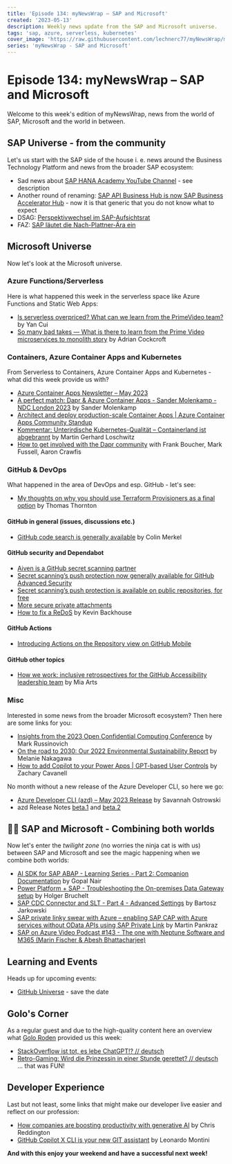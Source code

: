 ```yaml
---
title: 'Episode 134: myNewsWrap – SAP and Microsoft'
created: '2023-05-13'
description: Weekly news update from the SAP and Microsoft universe.
tags: 'sap, azure, serverless, kubernetes'
cover_image: 'https://raw.githubusercontent.com/lechnerc77/myNewsWrap/main/episodes/cover-images/episode134small.png'
series: 'myNewsWrap - SAP and Microsoft'
---
```


# Episode 134: myNewsWrap – SAP and Microsoft

Welcome to this week's edition of myNewsWrap, news from the world of SAP, Microsoft and the world in between.

## SAP Universe - from the community

Let's us start with the SAP side of the house i. e. news around the Business Technology Platform and news from the broader SAP ecosystem:

* Sad news about [SAP HANA Academy YouTube Channel](https://www.youtube.com/@saphanaacademy/about) - see description
* Another round of renaming: [SAP API Business Hub is now SAP Business Accelerator Hub](https://blogs.sap.com/2023/05/07/sap-api-business-hub-is-now-sap-business-accelerator-hub/) - now it is that generic that you do not know what to expect
* DSAG: [Perspektivwechsel im SAP-Aufsichtsrat](https://dsag.de/presse/perspektivwechsel-im-sap-aufsichtsrat/)
* FAZ: [SAP läutet die Nach-Plattner-Ära ein](https://www.faz.net/aktuell/wirtschaft/unternehmen/sap-laeutet-die-aera-nach-hasso-plattner-ein-hauptversammlung-steht-an-18881260.html)

## Microsoft Universe

Now let's look at the Microsoft universe.

### Azure Functions/Serverless

Here is what happened this week in the serverless space like Azure Functions and Static Web Apps:

* [Is serverless overpriced? What can we learn from the PrimeVideo team?](https://theburningmonk.com/2023/05/is-serverless-overpriced-what-can-we-learn-from-the-primevideo-team/) by Yan Cui
* [So many bad takes — What is there to learn from the Prime Video microservices to monolith story](https://adrianco.medium.com/so-many-bad-takes-what-is-there-to-learn-from-the-prime-video-microservices-to-monolith-story-4bd0970423d4) by Adrian Cockcroft

### Containers, Azure Container Apps and Kubernetes

From Serverless to Containers, Azure Container Apps and Kubernetes - what did this week provide us with?

* [Azure Container Apps Newsletter – May 2023](https://techcommunity.microsoft.com/t5/apps-on-azure-blog/azure-container-apps-newsletter-may-2023/ba-p/3815681)
* [A perfect match: Dapr & Azure Container Apps - Sander Molenkamp - NDC London 2023](https://youtu.be/fz389EfukQY) by Sander Molenkamp
* [Architect and deploy production-scale Container Apps | Azure Container Apps Community Standup](https://www.youtube.com/live/6lN0JG7QwJU?feature=share)
* [Kommentar: Unterirdische Kubernetes-Qualität – Containerland ist abgebrannt](https://www.heise.de/meinung/Kommentar-Unterirdische-Kubernetes-Qualitaet-Containerland-ist-abgebrannt-8990184.html) by Martin Gerhard Loschwitz
* [How to get involved with the Dapr community](https://learn.microsoft.com/shows/open-at-microsoft/how-to-get-involved-with-the-dapr-community) with Frank Boucher, Mark Fussell, Aaron Crawfis

### GitHub & DevOps

What happened in the area of DevOps and esp. GitHub - let's see:

* [My thoughts on why you should use Terraform Provisioners as a final option](https://thomasthornton.cloud/2023/05/11/my-thoughts-on-why-you-should-use-terraform-provisioners-as-a-final-option/) by Thomas Thornton

#### GitHub in general (issues, discussions etc.)

* [GitHub code search is generally available](https://github.blog/2023-05-08-github-code-search-is-generally-available/) by Colin Merkel

#### GitHub security and Dependabot

* [Aiven is a GitHub secret scanning partner](https://github.blog/changelog/2023-05-10-aiven-is-a-github-secret-scanning-partner/)
* [Secret scanning’s push protection now generally available for GitHub Advanced Security](https://github.blog/changelog/2023-05-09-secret-scannings-push-protection-now-generally-available-for-github-advanced-security/)
* [Secret scanning’s push protection is available on public repositories, for free](https://github.blog/changelog/2023-05-09-secret-scannings-push-protection-is-available-on-public-repositories-for-free/)
* [More secure private attachments](https://github.blog/changelog/2023-05-09-more-secure-private-attachments/)
* [How to fix a ReDoS](https://github.blog/2023-05-09-how-to-fix-a-redos/) by Kevin Backhouse

#### GitHub Actions

* [Introducing Actions on the Repository view on GitHub Mobile](https://github.blog/changelog/2023-05-09-introducing-actions-on-the-repository-view-on-github-mobile/)

#### GitHub other topics

* [How we work: inclusive retrospectives for the GitHub Accessibility leadership team](https://github.blog/2023-05-08-how-we-work-inclusive-retrospectives-for-the-github-accessibility-leadership-team/) by Mia Arts

### Misc

Interested in some news from the broader Microsoft ecosystem? Then here are some links for you:

* [Insights from the 2023 Open Confidential Computing Conference](https://azure.microsoft.com/blog/insights-from-the-2023-open-confidential-computing-conference/) by Mark Russinovich
* [On the road to 2030: Our 2022 Environmental Sustainability Report](https://blogs.microsoft.com/on-the-issues/2023/05/10/2022-environmental-sustainability-report/) by Melanie Nakagawa
* [How to add Copilot to your Power Apps | GPT-based User Controls](https://techcommunity.microsoft.com/t5/microsoft-mechanics-blog/how-to-add-copilot-to-your-power-apps-gpt-based-user-controls/ba-p/3817531) by Zachary Cavanell

No month without a new release of the Azure Developer CLI, so here we go:

* [Azure Developer CLI (azd) – May 2023 Release](https://devblogs.microsoft.com/azure-sdk/azure-developer-cli-azd-may-2023-release/) by Savannah Ostrowski
* azd Release Notes [beta.1](https://github.com/Azure/azure-dev/releases/tag/azure-dev-cli_0.9.0-beta.1) and [beta.2](https://github.com/Azure/azure-dev/releases/tag/azure-dev-cli_0.9.0-beta.2)

## 🐱‍👤 SAP and Microsoft - Combining both worlds

Now let's enter the *twilight zone* (no worries the ninja cat is with us) between SAP and Microsoft and see the magic happening when we combine both worlds:

* [AI SDK for SAP ABAP - Learning Series - Part 2: Companion Documentation](https://www.linkedin.com/pulse/ai-sdk-sap-abap-learning-series-part-2-companion-gopal-nair/) by Gopal Nair
* [Power Platform + SAP - Troubleshooting the On-premises Data Gateway setup](https://youtu.be/lsmIS-tzTmU) by Holger Bruchelt
* [SAP CDC Connector and SLT - Part 4 - Advanced Settings](https://techcommunity.microsoft.com/t5/running-sap-applications-on-the/sap-cdc-connector-and-slt-part-4-advanced-settings/ba-p/3812564) by Bartosz Jarkowski
* [SAP private linky swear with Azure – enabling SAP CAP with Azure services without OData APIs using SAP Private Link](https://blogs.sap.com/2023/04/24/sap-private-linky-swear-with-azure-enabling-sap-cap-with-azure-services-without-odata-apis-using-sap-private-link/) by Martin Pankraz
* [SAP on Azure Video Podcast #143 - The one with Neptune Software and M365 (Marin Fischer & Abesh Bhattacharjee)](https://youtu.be/ljjtQM66lX4)

## Learning and Events

Heads up for upcoming events:

* [GitHub Universe](https://githubuniverse.com/) - save the date

## Golo's Corner

As a regular guest and due to the high-quality content here an overview what [Golo Roden](https://twitter.com/goloroden) provided us this week:

* [StackOverflow ist tot, es lebe ChatGPT!? // deutsch](https://youtu.be/ZpUpDG5yTs8)
* [Retro-Gaming: Wird die Prinzessin in einer Stunde gerettet? // deutsch](https://www.youtube.com/live/2JBkRWrW05Y?feature=share) ... that was FUN!

## Developer Experience

Last but not least, some links that might make our developer live easier and reflect on our profession:

* [How companies are boosting productivity with generative AI](https://github.blog/2023-05-09-how-companies-are-boosting-productivity-with-generative-ai/) by Chris Reddington
* [GitHub Copilot X CLI is your new GIT assistant](https://dev.to/this-is-learning/github-copilot-x-cli-is-your-new-git-assistant-1edn) by Leonardo Montini

**And with this enjoy your weekend and have a successful next week!**
